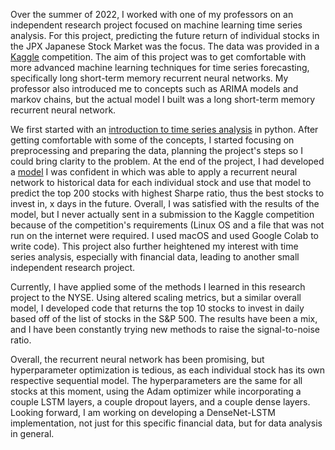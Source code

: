 Over the summer of 2022, I worked with one of my professors on an independent research project focused on machine learning time series analysis. For this project, predicting the future return of individual stocks in the JPX Japanese Stock Market was the focus. The data was provided in a [Kaggle](https://www.kaggle.com/competitions/jpx-tokyo-stock-exchange-prediction) competition. The aim of this project was to get comfortable with more advanced machine learning techniques for time series forecasting, specifically long short-term memory recurrent neural networks. My professor also introduced me to concepts such as ARIMA models and markov chains, but the actual model I built was a long short-term memory recurrent neural network. 

We first started with an [introduction to time series analysis](tsa_rnn_intro.ipynb) in python. After getting comfortable with some of the concepts, I started focusing on preprocessing and preparing the data, planning the project's steps so I could bring clarity to the problem. At the end of the project, I had developed a [model](jpx_func.ipynb) I was confident in which was able to apply a recurrent neural network to historical data for each individual stock and use that model to predict the top 200 stocks with highest Sharpe ratio, thus the best stocks to invest in, x days in the future. Overall, I was satisfied with the results of the model, but I never actually sent in a submission to the Kaggle competition because of the competition's requirements (Linux OS and a file that was not run on the internet were required. I used macOS and used Google Colab to write code). This project also further heightened my interest with time series analysis, especially with financial data, leading to another small independent research project.

Currently, I have applied some of the methods I learned in this research project to the NYSE. Using altered scaling metrics, but a similar overall model, I developed code that returns the top 10 stocks to invest in daily based off of the list of stocks in the S&P 500. The results have been a mix, and I have been constantly trying new methods to raise the signal-to-noise ratio. 

Overall, the recurrent neural network has been promising, but hyperparameter optimization is tedious, as each individual stock has its own respective sequential model. The hyperparameters are the same for all stocks at this moment, using the Adam optimizer while incorporating a couple LSTM layers, a couple dropout layers, and a couple dense layers. Looking forward, I am working on developing a DenseNet-LSTM implementation, not just for this specific financial data, but for data analysis in general.
